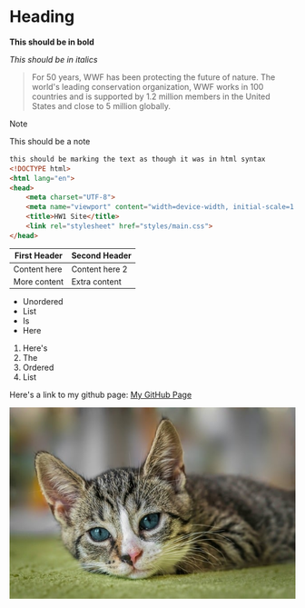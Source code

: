 # Heading
**This should be in bold**

*This should be in italics*

<blockquote cite="http://www.worldwildlife.org/who/index.html">
For 50 years, WWF has been protecting the future of nature. The world's leading conservation organization, WWF works in 100 countries and is supported by 1.2 million members in the United States and close to 5 million globally.
</blockquote>

> [!NOTE] 
> This should be a note

```html
this should be marking the text as though it was in html syntax
<!DOCTYPE html>
<html lang="en">
<head>
    <meta charset="UTF-8">
    <meta name="viewport" content="width=device-width, initial-scale=1.0">
    <title>HW1 Site</title>
    <link rel="stylesheet" href="styles/main.css">
</head>
```

| First Header | Second Header |
| ------------ | ------------- |
| Content here | Content here 2 |
| More content | Extra content |

- Unordered
- List
- Is
- Here

1. Here's
2. The
3. Ordered 
4. List

Here's a link to my github page: [My GitHub Page](https://github.com/Dylan-Raber)

![Picture of a cat](assets/cat.jpg)
